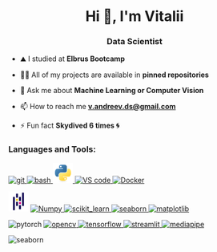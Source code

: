   
  <h1 align="center">Hi 👋, I'm Vitalii</h1>
<h3 align="center">Data Scientist</h3>

- ⛰ I studied at **Elbrus Bootcamp**

- 👨‍💻 All of my projects are available in **pinned repositories**

- 💬 Ask me about **Machine Learning or Computer Vision**

- 📫 How to reach me **v.andreev.ds@gmail.com**

- ⚡ Fun fact **Skydived 6 times 🌀**


<h3 align="left">Languages and Tools:</h3>
<p align="left"> <a href="https://git-scm.com/" target="_blank" rel="noreferrer"> <img src="https://www.vectorlogo.zone/logos/git-scm/git-scm-icon.svg" alt="git" width="40" height="40"/> </a> <a href="https://www.gnu.org/software/bash/" target="_blank" rel="noreferrer"> <img src="https://upload.wikimedia.org/wikipedia/commons/thumb/4/4b/Bash_Logo_Colored.svg/1200px-Bash_Logo_Colored.svg.png" alt="bash" width="40" height="40"/> </a> <a href="https://www.python.org" target="_blank" rel="noreferrer"> <img src="https://raw.githubusercontent.com/devicons/devicon/master/icons/python/python-original.svg" alt="python" width="40" height="40"/> </a> <a href="https://code.visualstudio.com/" target="_blank" rel="noreferrer"> <img src="https://cdn.icon-icons.com/icons2/2107/PNG/512/file_type_vscode_icon_130084.png" alt="VS code" width="40" height="40"/> </a> <a href="https://www.docker.com" target="_blank" rel="noreferrer"> <img src="https://icon-library.com/images/docker-icon/docker-icon-15.jpg" alt="Docker" width="40" height="40"/> </a> </p>
<p <a href="https://pandas.pydata.org/" target="_blank" rel="noreferrer"> <img src="https://raw.githubusercontent.com/devicons/devicon/2ae2a900d2f041da66e950e4d48052658d850630/icons/pandas/pandas-original.svg" alt="pandas" width="40" height="40"/> </a> <a href="https://numpy.org/" target="_blank" rel="noreferrer"> <img src="https://numpy.org/images/logo.svg" alt="Numpy" width="40" height="40"/> </a> <a href="https://scikit-learn.org/" target="_blank" rel="noreferrer"> <img src="https://upload.wikimedia.org/wikipedia/commons/0/05/Scikit_learn_logo_small.svg" alt="scikit_learn" width="40" height="40"/> </a> <a href="https://seaborn.pydata.org/" target="_blank" rel="noreferrer"> <img src="https://seaborn.pydata.org/_images/logo-mark-lightbg.svg" alt="seaborn" width="40" height="40"/> </a> <a href="https://matplotlib.org/" target="_blank" rel="noreferrer"> <img src='https://matplotlib.org/stable/_static/logo2.svg' alt="matplotlib" width="40" height="40"/></a> </p>
<p <a href="https://pytorch.org/" target="_blank" rel="noreferrer"> <img src="https://www.vectorlogo.zone/logos/pytorch/pytorch-icon.svg" alt="pytorch" width="40" height="40"/> </a> <a href="https://opencv.org/" target="_blank" rel="noreferrer"> <img src="https://www.vectorlogo.zone/logos/opencv/opencv-icon.svg" alt="opencv" width="40" height="40"/> </a> <a href="https://www.tensorflow.org" target="_blank" rel="noreferrer"> <img src="https://www.vectorlogo.zone/logos/tensorflow/tensorflow-icon.svg" alt="tensorflow" width="40" height="40"/> </a> <a href="https://streamlit.io" target="_blank" rel="noreferrer"> <img src="https://media-exp2.licdn.com/dms/image/C560BAQFI3jAiQutmSw/company-logo_200_200/0/1614704116029?e=2147483647&v=beta&t=MWn2_Z6YZ-jkSZwiw_Ka1hT8j5rINPwxELSdYYe6GLU" alt="streamlit" width="40" height="40"/> </a> <a href="https://google.github.io/mediapipe/" target="_blank" rel="noreferrer"> <img src="https://assets.codepen.io/5409376/internal/avatars/users/default.png?fit=crop&format=auto&height=256&version=1607020963&width=256" alt="mediapipe" width="40" height="40"/> </a>
</p>

<p><a><img src="https://www.codewars.com/users/ImTabaqui/badges/large" alt="seaborn" </a> </p>
